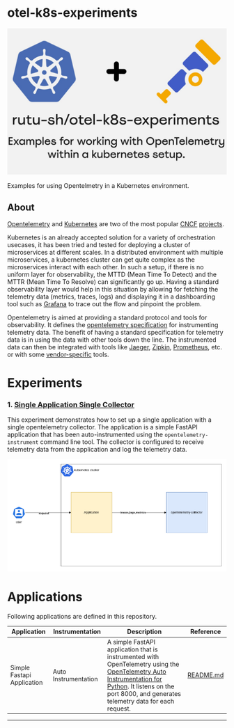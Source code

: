 # otel-k8s-experiments

![/](./docs/assets/otel_k8s.jpg)

Examples for using Opentelmetry in a Kubernetes environment. 

## About
[Opentelemetry](https://opentelemetry.io) and [Kubernetes](https://kubernetes.io) are two of the most popular [CNCF](https://www.cncf.io) [projects](https://www.cncf.io/blog/2023/01/11/a-look-at-the-2022-velocity-of-cncf-linux-foundation-and-top-30-open-source-projects/). 

Kubernetes is an already accepted solution for a variety of orchestration usecases, it has been tried and tested for deploying a cluster of microservices at different scales. In a distributed environment with multiple microservices, a kubernetes cluster can get quite complex as the microservices interact with each other. In such a setup, if there is no uniform layer for observability, the MTTD (Mean Time To Detect) and the MTTR (Mean Time To Resolve) can significantly go up. Having a standard observability layer would help in this situation by allowing for fetching the telemetry data (metrics, traces, logs) and displaying it in a dashboarding tool such as [Grafana](https://grafana.com) to trace out the flow and pinpoint the problem.

Opentelemetry is aimed at providing a standard protocol and tools for observability. It defines the [opentelemetry specification](https://opentelemetry.io/docs/specs/otel/) for instrumenting telemetry data. The benefit of having a standard specification for telemetry data is in using the data with other tools down the line. The instrumented data can then be integrated with tools like [Jaeger](https://www.jaegertracing.io), [Zipkin](https://zipkin.io), [Prometheus](https://prometheus.io), etc. or with some [vendor-specific](https://opentelemetry.io/ecosystem/vendors/) tools.


# Experiments

### 1. [Single Application Single Collector](./experiments/single-app-single-collector)

This experiment demonstrates how to set up a single application with a single opentelemetry collector. The application is a simple FastAPI application that has been auto-instrumented using the `opentelemetry-instrument` command line tool. The collector is configured to receive telemetry data from the application and log the telemetry data. 

![Single App Single Collector](./experiments/single-app-single-collector/docs/assets/high-level-architecture.drawio.png)


# Applications

Following applications are defined in this repository. 


| Application | Instrumentation | Description | Reference |
| ----------- | --------------- | ----------- | --------- |
|Simple Fastapi Application | Auto Instrumentation | A simple FastAPI application that is instrumented with OpenTelemetry using the [OpenTelemetry Auto Instrumentation for Python](https://opentelemetry.io/docs/instrumentation/python/automatic/). It listens on the port 8000, and generates telemetry data for each request. | [README.md](./common-applications/auto-instrumented/python/simple-fastapi-app/docs/README.md) |



---
